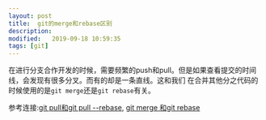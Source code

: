 ```yaml
---
layout: post
title:  git的merge和rebase区别
description: 
modified:   2019-09-18 10:59:35
tags: [git]
---
```


在进行分支合作开发的时候，需要频繁的push和pull。但是如果查看提交的时间线，会发现有很多分叉。而有的却是一条直线。这和我们
在合并其他分之代码的时候使用的是`git merge`还是`git rebase`有关。

参考连接:[git pull和git pull --rebase][cnblogs], [git merge 和git rebase][git-scm]
	

[cnblogs]:https://www.cnblogs.com/kevingrace/p/5896706.html
[git-scm]:https://git-scm.com/book/zh/v2/Git-%E5%88%86%E6%94%AF-%E5%8F%98%E5%9F%BA
